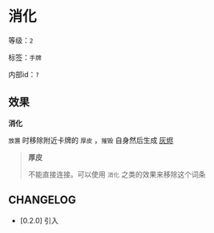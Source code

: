 # 消化

等级：`2`

标签：`手牌`

内部id：`?`

## 效果

**消化**

`放置` 时移除附近卡牌的 `厚皮` ，`摧毁` 自身然后生成 [灰烬](灰烬.md)

> **厚皮**
>
> 不能直接连接。可以使用 `消化` 之类的效果来移除这个词条

## CHANGELOG

- [0.2.0] 引入
